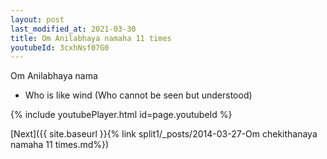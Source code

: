 ```yaml
---
layout: post
last_modified_at: 2021-03-30
title: Om Anilabhaya namaha 11 times
youtubeId: 3cxhNsf07G0
---
```

 
 
Om Anilabhaya nama 
 
 -  Who is like wind (Who cannot be seen  but understood) 
 
  
 
  
 
 
 
 
 
 


{% include youtubePlayer.html id=page.youtubeId %}
 
[Next]({{ site.baseurl }}{% link  split1/_posts/2014-03-27-Om chekithanaya namaha 11 times.md%})
 
